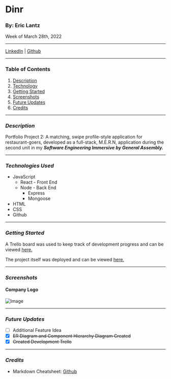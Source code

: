# Dinr
### By: Eric Lantz

Week of March 28th, 2022
***
[LinkedIn](https://www.linkedin.com/in/eric-lantz/) | [Github](https://github.com/ericmlantz)
***
### **Table of Contents**
1. [Description](#description)
2. [Technology](#technology)
3. [Getting Started](#started)
4. [Screenshots](#screenshots)
5. [Future Updates](#updates)
6. [Credits](#updates)
***

### ***Description***
<a id="description"></a>

Portfolio Project 2: A matching, swipe profile-style application for restaurant-goers, developed as a full-stack, M.E.R.N, application during the second unit in my ***Software Engineering Immersive by General Assembly.***
***
<a id="technology"></a>
### ***Technologies Used***
* JavaScript
  * React - Front End
  * Node - Back End
    * Express
    * Mongoose
* HTML
* CSS
* Github

***
<a id="started"></a>
### ***Getting Started***
A Trello board was used to keep track of development progress and can be viewed [here.](https://trello.com/b/5U6UzkUP/dinr)

The project itself was deployed and can be viewed [here.](surge.com)
***
### ***Screenshots***
<a id="screenshots"></a>

#### **Company Logo**
![Image](imageurl)
***
<a id="updates"></a>
### ***Future Updates***
- [ ] Additional Feature Idea
- [x] ~~ER Diagram and Component Hierarchy Diagram Created~~ 
- [x] ~~Created Development Trello~~

***

### ***Credits***
<a id="credits"></a>
* Markdown Cheatsheet: [Github](https://github.com/adam-p/markdown-here/wiki/Markdown-Cheatsheet#lists)